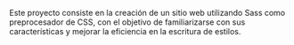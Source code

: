 Este proyecto consiste en la creación de un sitio web utilizando Sass como preprocesador de CSS, con el objetivo de familiarizarse con sus características y mejorar la eficiencia en la escritura de estilos.
